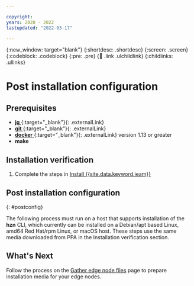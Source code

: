 ```yaml
---

copyright:
years: 2020 - 2022
lastupdated: "2022-03-17"

---
```


{:new_window: target="blank"}
{:shortdesc: .shortdesc}
{:screen: .screen}
{:codeblock: .codeblock}
{:pre: .pre}
{:child: .link .ulchildlink}
{:childlinks: .ullinks}

# Post installation configuration

## Prerequisites

* [**jq** ](https://stedolan.github.io/jq/download/){:target="_blank"}{: .externalLink}
* [**git** ](https://git-scm.com/downloads){:target="_blank"}{: .externalLink}
* [**docker** ](https://docs.docker.com/get-docker/){:target="_blank"}{: .externalLink} version 1.13 or greater
* **make**

## Installation verification

1. Complete the steps in [Install {{site.data.keyword.ieam}}](online_installation.md)


## Post installation configuration
{: #postconfig}

The following process must run on a host that supports installation of the **hzn** CLI, which currently can be installed on a Debian/apt based Linux, amd64 Red Hat/rpm Linux, or macOS host. These steps use the same media downloaded from PPA in the Installation verification section.

## What's Next

Follow the process on the [Gather edge node files](gather_files.md) page to prepare installation media for your edge nodes.
